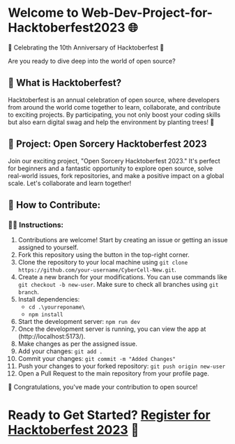 # Welcome to Web-Dev-Project-for-Hacktoberfest2023 🌐

🎉 Celebrating the 10th Anniversary of Hacktoberfest 🎉

Are you ready to dive deep into the world of open source?

## 🚀 What is Hacktoberfest?
Hacktoberfest is an annual celebration of open source, where developers from around the world come together to learn, collaborate, and contribute to exciting projects. By participating, you not only boost your coding skills but also earn digital swag and help the environment by planting trees! 🌳

## 🌟 Project: Open Sorcery Hacktoberfest 2023
Join our exciting project, "Open Sorcery Hacktoberfest 2023." It's perfect for beginners and a fantastic opportunity to explore open source, solve real-world issues, fork repositories, and make a positive impact on a global scale. Let's collaborate and learn together!

## 📝 How to Contribute:
### 👨‍💻 Instructions:
1. Contributions are welcome! Start by creating an issue or getting an issue assigned to yourself.
2. Fork this repository using the button in the top-right corner.
3. Clone the repository to your local machine using `git clone https://github.com/your-username/CyberCell-New.git`.
4. Create a new branch for your modifications. You can use commands like `git checkout -b new-user`. Make sure to check all branches using `git branch`.
5. Install dependencies:
   - `cd .\yourreponame\`
   - `npm install`
6. Start the development server: `npm run dev`
7. Once the development server is running, you can view the app at (http://localhost:5173/).
8. Make changes as per the assigned issue.
9. Add your changes: `git add .`
10. Commit your changes: `git commit -m "Added Changes"`
11. Push your changes to your forked repository: `git push origin new-user`
12. Open a Pull Request to the main repository from your profile page.

🎉 Congratulations, you've made your contribution to open source!

# Ready to Get Started? [Register for Hacktoberfest 2023](https://hacktoberfest.com/participation/) 🚀
